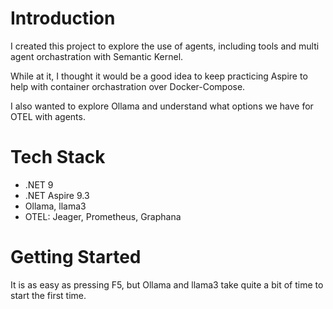 # Introduction

I created this project to explore the use of agents, including tools and multi agent orchastration with Semantic Kernel. 

While at it, I thought it would be a good idea to keep practicing Aspire to help with container orchastration over Docker-Compose. 

I also wanted to explore Ollama and understand what options we have for OTEL with agents. 

# Tech Stack

- .NET 9
- .NET Aspire 9.3
- Ollama, llama3
- OTEL: Jeager, Prometheus, Graphana

# Getting Started

It is as easy as pressing F5, but Ollama and llama3 take quite a bit of time to start the first time. 